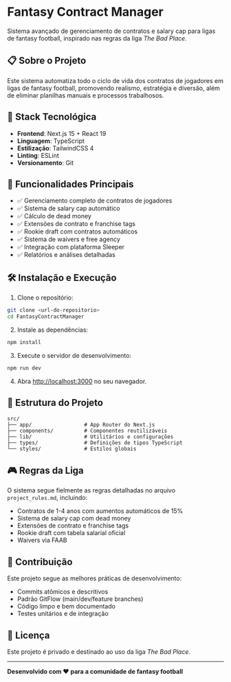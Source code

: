 # Fantasy Contract Manager

Sistema avançado de gerenciamento de contratos e salary cap para ligas de fantasy football, inspirado nas regras da liga *The Bad Place*.

## 📋 Sobre o Projeto

Este sistema automatiza todo o ciclo de vida dos contratos de jogadores em ligas de fantasy football, promovendo realismo, estratégia e diversão, além de eliminar planilhas manuais e processos trabalhosos.

## 🚀 Stack Tecnológica

- **Frontend**: Next.js 15 + React 19
- **Linguagem**: TypeScript
- **Estilização**: TailwindCSS 4
- **Linting**: ESLint
- **Versionamento**: Git

## 🎯 Funcionalidades Principais

- ✅ Gerenciamento completo de contratos de jogadores
- ✅ Sistema de salary cap automático
- ✅ Cálculo de dead money
- ✅ Extensões de contrato e franchise tags
- ✅ Rookie draft com contratos automáticos
- ✅ Sistema de waivers e free agency
- ✅ Integração com plataforma Sleeper
- ✅ Relatórios e análises detalhadas

## 🛠️ Instalação e Execução

1. Clone o repositório:
```bash
git clone <url-do-repositorio>
cd FantasyContractManager
```

2. Instale as dependências:
```bash
npm install
```

3. Execute o servidor de desenvolvimento:
```bash
npm run dev
```

4. Abra [http://localhost:3000](http://localhost:3000) no seu navegador.

## 📁 Estrutura do Projeto

```
src/
├── app/                 # App Router do Next.js
├── components/          # Componentes reutilizáveis
├── lib/                 # Utilitários e configurações
├── types/               # Definições de tipos TypeScript
└── styles/              # Estilos globais
```

## 🎮 Regras da Liga

O sistema segue fielmente as regras detalhadas no arquivo `project_rules.md`, incluindo:

- Contratos de 1-4 anos com aumentos automáticos de 15%
- Sistema de salary cap com dead money
- Extensões de contrato e franchise tags
- Rookie draft com tabela salarial oficial
- Waivers via FAAB

## 🤝 Contribuição

Este projeto segue as melhores práticas de desenvolvimento:

- Commits atômicos e descritivos
- Padrão GitFlow (main/dev/feature branches)
- Código limpo e bem documentado
- Testes unitários e de integração

## 📄 Licença

Este projeto é privado e destinado ao uso da liga *The Bad Place*.

---

**Desenvolvido com ❤️ para a comunidade de fantasy football**
